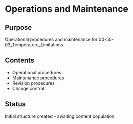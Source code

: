 # Operations and Maintenance

## Purpose
Operational procedures and maintenance for 00-50-03_Temperature_Limitations.

## Contents
- Operational procedures
- Maintenance procedures
- Revision procedures
- Change control

## Status
Initial structure created - awaiting content population.
